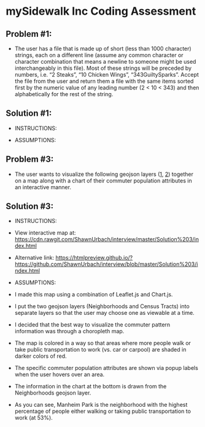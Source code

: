 # mySidewalk Inc Coding Assessment




## Problem #1:
* The user has a file that is made up of short (less than 1000 character) strings, each on a different line (assume any common character or character combination that means a newline to someone might be used interchangeably in this file). Most of these strings will be preceded by numbers, i.e. “2 Steaks”, “10 Chicken Wings”, “343GuiltySparks”. Accept the file from the user and return them a file with the same items sorted first by the numeric value of any leading number (2 < 10 < 343) and then alphabetically for the rest of the string.

## Solution #1:
* INSTRUCTIONS:

* ASSUMPTIONS:

## Problem #3:
* The user wants to visualize the following geojson layers ([1](https://github.com/mysidewalk/interview/blob/master/assets/kc-neighborhoods.json), [2](https://github.com/mysidewalk/interview/blob/master/assets/kc-tracts.json)) together on a map along with a chart of their commuter population attributes in an interactive manner.

## Solution #3:
* INSTRUCTIONS:

* View interactive map at: https://cdn.rawgit.com/ShawnUrbach/interview/master/Solution%203/index.html 
* Alternative link: https://htmlpreview.github.io/?https://github.com/ShawnUrbach/interview/blob/master/Solution%203/index.html

* ASSUMPTIONS:

* I made this map using a combination of Leaflet.js and Chart.js.

* I put the two geojson layers (Neighborhoods and Census Tracts) into separate layers so that the user may choose one as viewable at a time.

* I decided that the best way to visualize the commuter pattern information was through a choropleth map.  

* The map is colored in a way so that areas where more people walk or take public transportation to work (vs. car or carpool) are shaded in darker colors of red.

* The specific commuter population attributes are shown via popup labels when the user hovers over an area.

* The information in the chart at the bottom is drawn from the Neighborhoods geojson layer.

* As you can see, Manheim Park is the neighborhood with the highest percentage of people either walking or taking public transportation to work (at 53%).
